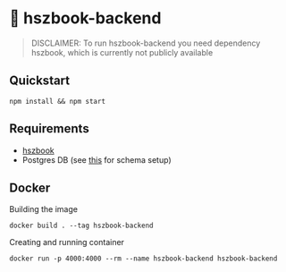 # 📜 hszbook-backend

> DISCLAIMER: To run hszbook-backend you need dependency hszbook, which is currently not publicly available

## Quickstart

    npm install && npm start
    
## Requirements

 - [hszbook](https://github.com/timaxlucas/hszbook)
 - Postgres DB (see [this](pg-setup.sql) for schema setup)
    
## Docker
Building the image

    docker build . --tag hszbook-backend 
    
Creating and running container

    docker run -p 4000:4000 --rm --name hszbook-backend hszbook-backend
